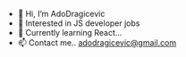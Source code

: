 - 👋 Hi, I’m AdoDragicevic
- 👀 Interested in JS developer jobs
- 🌱 Currently learning React...
- 📫 Contact me.. adodragicevic@gmail.com

<!---
AdoDragicevic/AdoDragicevic is a  special ✨ repository because its `README.md` (this file) appears on your GitHub profile.
You can click the Preview link to take a look at your changes.
--->
